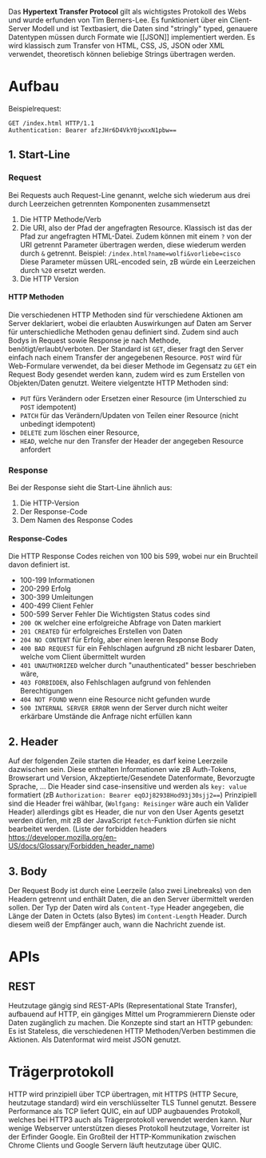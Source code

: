 Das **Hypertext Transfer Protocol** gilt als wichtigstes Protokoll des Webs und wurde erfunden von Tim Berners-Lee. Es funktioniert über ein Client-Server Modell und ist Textbasiert, die Daten sind "stringly" typed, genauere Datentypen müssen durch Formate wie [[JSON]] implementiert werden. Es wird klassisch zum Transfer von HTML, CSS, JS, JSON oder XML verwendet, theoretisch können beliebige Strings übertragen werden.

# Aufbau
Beispielrequest:
```http
GET /index.html HTTP/1.1
Authentication: Bearer afzJHr6D4VkY0jwxxN1pbw==
```
## 1. Start-Line
### Request
Bei Requests auch Request-Line genannt, welche sich wiederum aus drei durch Leerzeichen getrennten Komponenten zusammensetzt
1. Die HTTP Methode/Verb
2. Die URI, also der Pfad der angefragten Resource. Klassisch ist das der Pfad zur angefragten HTML-Datei. Zudem können mit einem `?` von der URI getrennt Parameter übertragen werden, diese wiederum werden durch `&` getrennt. Beispiel: `/index.html?name=wolfi&vorliebe=cisco` Diese Parameter müssen URL-encoded sein, zB würde ein Leerzeichen durch `%20` ersetzt werden.
3. Die HTTP Version
#### HTTP Methoden
Die verschiedenen HTTP Methoden sind für verschiedene Aktionen am Server deklariert, wobei die erlaubten Auswirkungen auf Daten am Server für unterschiedliche Methoden genau definiert sind. Zudem sind auch Bodys in Request sowie Response je nach Methode, benötigt/erlaubt/verboten. Der Standard ist `GET`, dieser fragt den Server einfach nach einem Transfer der angegebenen Resource. `POST` wird für Web-Formulare verwendet, da bei dieser Methode im Gegensatz zu `GET` ein Request Body gesendet werden kann, zudem wird es zum Erstellen von Objekten/Daten genutzt. Weitere vielgentzte HTTP Methoden sind: 
- `PUT` fürs Verändern oder Ersetzen einer Resource (im Unterschied zu `POST` idempotent)
- `PATCH` für das Verändern/Updaten von Teilen einer Resource (nicht unbedingt idempotent)
- `DELETE` zum löschen einer Resource, 
- `HEAD`, welche nur den Transfer der Header der angegeben Resource anfordert
### Response
Bei der Response sieht die Start-Line ähnlich aus:
1. Die HTTP-Version
2. Der Response-Code
3. Dem Namen des Response Codes

#### Response-Codes
Die HTTP Response Codes reichen von 100 bis 599, wobei nur ein Bruchteil davon definiert ist. 
- 100-199 Informationen
- 200-299 Erfolg
- 300-399 Umleitungen
- 400-499 Client Fehler
- 500-599 Server Fehler
Die Wichtigsten Status codes sind
- `200 OK` welcher eine erfolgreiche Abfrage von Daten markiert
- `201 CREATED` für erfolgreiches Erstellen von Daten
- `204 NO CONTENT` für Erfolg, aber einen leeren Response Body
- `400 BAD REQUEST` für ein Fehlschlagen aufgrund zB nicht lesbarer Daten, welche vom Client übermittelt wurden
- `401 UNAUTHORIZED` welcher durch "unauthenticated" besser beschrieben wäre,
- `403 FORBIDDEN`, also Fehlschlagen aufgrund von fehlenden Berechtigungen
- `404 NOT FOUND` wenn eine Resource nicht gefunden wurde
- `500 INTERNAL SERVER ERROR` wenn der Server durch nicht weiter erkärbare Umstände die Anfrage nicht erfüllen kann
## 2. Header
Auf der folgenden Zeile starten die Header, es darf keine Leerzeile dazwischen sein.
Diese enthalten Informationen wie zB Auth-Tokens, Browserart und Version, Akzeptierte/Gesendete Datenformate, Bevorzugte Sprache, ...
Die Header sind case-insensitive und werden als `key: value` formatiert (zB `Authorization: Bearer eqOJj82938Hod93j30sjj2==`)
Prinzipiell sind die Header frei wählbar, (`Wolfgang: Reisinger` wäre auch ein Valider Header) allerdings gibt es Header, die nur von den User Agents gesetzt werden dürfen, mit zB der JavaScript `fetch`-Funktion dürfen sie nicht bearbeitet werden. (Liste der forbidden headers https://developer.mozilla.org/en-US/docs/Glossary/Forbidden_header_name)

## 3. Body
Der Request Body ist durch eine Leerzeile (also zwei Linebreaks) von den Headern getrennt und enthält Daten, die an den Server übermittelt werden sollen. Der Typ der Daten wird als `Content-Type` Header angegeben, die Länge der Daten in Octets (also Bytes) im `Content-Length` Header. Durch diesem weiß der Empfänger auch, wann die Nachricht zuende ist.

# APIs
## REST
Heutzutage gängig sind REST-APIs (Representational State Transfer), aufbauend auf HTTP, ein gängiges Mittel um Programmierern Dienste oder Daten zugänglich zu machen. Die Konzepte sind start an HTTP gebunden: Es ist Stateless, die verschiedenen HTTP Methoden/Verben bestimmen die Aktionen. Als Datenformat wird meist JSON genutzt.

# Trägerprotokoll
HTTP wird prinzipiell über TCP übertragen, mit HTTPS (HTTP Secure, heutzutage standard) wird ein verschlüsselter TLS Tunnel genutzt. 
Bessere Performance als TCP liefert QUIC, ein auf UDP augbauendes Protokoll, welches bei HTTP3 auch als Trägerprotokoll verwendet werden kann. Nur wenige Webserver unterstützen dieses Protokoll heutzutage, Vorreiter ist der Erfinder Google. Ein Großteil der HTTP-Kommunikation zwischen Chrome Clients und Google Servern läuft heutzutage über QUIC. 